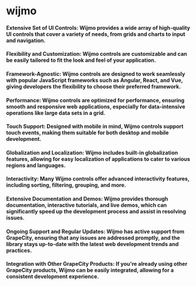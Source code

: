 # wijmo

#### Extensive Set of UI Controls: Wijmo provides a wide array of high-quality UI controls that cover a variety of needs, from grids and charts to input and navigation.

#### Flexibility and Customization: Wijmo controls are customizable and can be easily tailored to fit the look and feel of your application.

#### Framework-Agnostic: Wijmo controls are designed to work seamlessly with popular JavaScript frameworks such as Angular, React, and Vue, giving developers the flexibility to choose their preferred framework.

#### Performance: Wijmo controls are optimized for performance, ensuring smooth and responsive web applications, especially for data-intensive operations like large data sets in a grid.

#### Touch Support: Designed with mobile in mind, Wijmo controls support touch events, making them suitable for both desktop and mobile development.

#### Globalization and Localization: Wijmo includes built-in globalization features, allowing for easy localization of applications to cater to various regions and languages.

#### Interactivity: Many Wijmo controls offer advanced interactivity features, including sorting, filtering, grouping, and more.

#### Extensive Documentation and Demos: Wijmo provides thorough documentation, interactive tutorials, and live demos, which can significantly speed up the development process and assist in resolving issues.

#### Ongoing Support and Regular Updates: Wijmo has active support from GrapeCity, ensuring that any issues are addressed promptly, and the library stays up-to-date with the latest web development trends and practices.

#### Integration with Other GrapeCity Products: If you're already using other GrapeCity products, Wijmo can be easily integrated, allowing for a consistent development experience.
